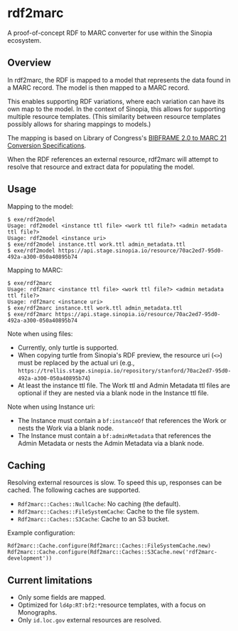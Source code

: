 # rdf2marc
A proof-of-concept RDF to MARC converter for use within the Sinopia ecosystem.


## Overview
In rdf2marc, the RDF is mapped to a model that represents the data found in a MARC record. The model is then mapped to a MARC record.

This enables supporting RDF variations, where each variation can have its own map to the model. In the context of Sinopia, this allows for supporting multiple resource templates. (This similarity between resource templates possibly allows for sharing mappings to models.)

The mapping is based on Library of Congress's [BIBFRAME 2.0 to MARC 21 Conversion Specifications](http://www.loc.gov/bibframe/bftm/).

When the RDF references an external resource, rdf2marc will attempt to resolve that resource and extract data for populating the model.

## Usage
Mapping to the model:
```
$ exe/rdf2model 
Usage: rdf2model <instance ttl file> <work ttl file?> <admin metadata ttl file?>
Usage: rdf2model <instance uri>
$ exe/rdf2model instance.ttl work.ttl admin_metadata.ttl
$ exe/rdf2model https://api.stage.sinopia.io/resource/70ac2ed7-95d0-492a-a300-050a40895b74
```

Mapping to MARC:
```
$ exe/rdf2marc
Usage: rdf2marc <instance ttl file> <work ttl file?> <admin metadata ttl file?>
Usage: rdf2marc <instance uri>
$ exe/rdf2marc instance.ttl work.ttl admin_metadata.ttl
$ exe/rdf2marc https://api.stage.sinopia.io/resource/70ac2ed7-95d0-492a-a300-050a40895b74
```

Note when using files:
* Currently, only turtle is supported.
* When copying turtle from Sinopia's RDF preview, the resource uri (`<>`) must be replaced by the actual uri (e.g., `https://trellis.stage.sinopia.io/repository/stanford/70ac2ed7-95d0-492a-a300-050a40895b74`)
* At least the instance ttl file. The Work ttl and Admin Metadata ttl files are optional if they are nested via a blank node in the Instance ttl file.

Note when using Instance uri:
* The Instance must contain a `bf:instanceOf` that references the Work or nests the Work via a blank node.
* The Instance must contain a `bf:adminMetadata` that references the Admin Metadata or nests the Admin Metadata via a blank node.

## Caching
Resolving external resources is slow. To speed this up, responses can be cached. The following caches are supported.
* `Rdf2marc::Caches::NullCache`: No caching (the default).
* `Rdf2marc::Caches::FileSystemCache`: Cache to the file system.
* `Rdf2marc::Caches::S3Cache`: Cache to an S3 bucket.

Example configuration:
```
Rdf2marc::Cache.configure(Rdf2marc::Caches::FileSystemCache.new)
Rdf2marc::Cache.configure(Rdf2marc::Caches::S3Cache.new('rdf2marc-development'))
```

## Current limitations
* Only some fields are mapped.
* Optimized for `ld4p:RT:bf2:*`resource templates, with a focus on Monographs.
* Only `id.loc.gov` external resources are resolved.
